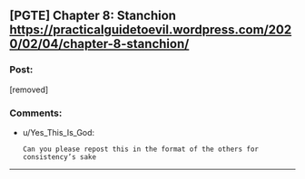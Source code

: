 ## [PGTE] Chapter 8: Stanchion https://practicalguidetoevil.wordpress.com/2020/02/04/chapter-8-stanchion/

### Post:

[removed]

### Comments:

- u/Yes_This_Is_God:
  ```
  Can you please repost this in the format of the others for consistency’s sake
  ```

---

